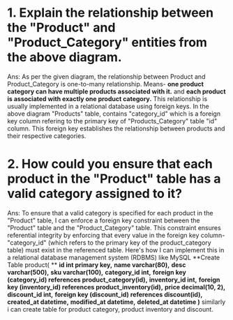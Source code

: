 # 1. Explain the relationship between the "Product" and "Product_Category" entities from the above diagram.

Ans: As per the given diagram, the relationship between Product and Product_Category is one-to-many relationship. Means- **one product category can have multiple products associated with it.** and **each product is associated with exactly one product category.**
This relationship is usually implemented in a relational database using foreign keys. In the above diagram "Products" table, contains "category_id" which is a foreign key column refering to the primary key of "Products_Category" table "id" column. This foreign key establishes the relationship between products and their respective categories.

# 2. How could you ensure that each product in the "Product" table has a valid category assigned to it?
Ans: To ensure that a valid category is specified for each product in the "Product" table, I can enforce a foreign key constraint between the "Product" table and the "Product_Category" table. This constraint ensures referential integrity by enforcing that every value in the foreign key column-"category_id" (which refers to the primary key of the product_category table) must exist in the referenced table.
Here's how I can implement this in a relational database management system (RDBMS) like MySQL
 **Create Table product( **
  **id int primary key,**
  **name varchar(80),**
  **desc varchar(500),**
  **sku varchar(100),**
  **category_id int,**
  **foreign key (category_id) references product_category(id),**
  **inventory_id int,**
  **foreign key (inventory_id) references product_inventory(id),**
  **price decimal(10, 2),**
  **discount_id int,**
  **foreign key (discount_id) references discount(id),**
  **created_at datetime,**
  **modified_at datetime,**
  **deleted_at datetime
)**
similarly i can create table for product category, product inventory and discount.
